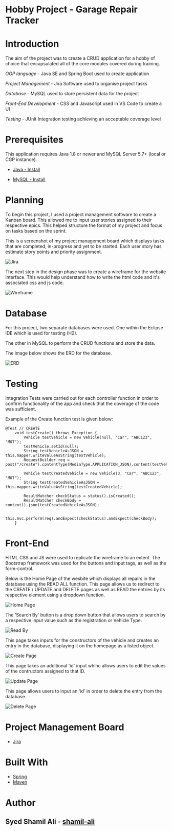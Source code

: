 # **Hobby Project - Garage Repair Tracker**

# Introduction
The aim of the project was to create a CRUD application for a hobby of choice that encapsulated all of the core modules covered during training.

*OOP language* - Java SE and Spring Boot used to create application

*Project Management* - Jira Software used to organise project tasks

*Database* - MySQL used to store persistent data for the project

*Front-End Development* - CSS and Javascript used in VS Code to create a UI

*Testing* - JUnit Integration testing achieving an acceptable coverage level

# Prerequisites

This application requires Java 1.8 or newer and MySQL Server 5.7+ (local or CGP instance).

* [Java - Install](https://www.oracle.com/java/technologies/downloads/#java8)

* [MySQL - Install](https://dev.mysql.com/downloads/windows/installer/8.0.html)

# Planning

To begin this project, I used a project management software to create a Kanban board. This allowed me to input user stories assigned to their respective epics. This helped structure the format of my project and focus on tasks based on the sprint.

This is a screenshot of my project management board which displays tasks that are completed, in-progress and yet to be started. Each user story has estimate story points and priority assignment.

![Jira](https://i.imgur.com/q9XmZNK.png)

The next step in the design phase was to create a wireframe for the website interface. This would help understand how to write the html code and it's associated css and js code.

![Wireframe](https://i.imgur.com/2CxXjFi.jpg)


# Database

For this project, two separate databases were used. One within the Eclipse IDE which is used for testing (H2).

The other in MySQL to perform the CRUD functions and store the data.

The image below shows the ERD for the database.

![ERD](https://i.imgur.com/LJ06Lmf.png)

# Testing

Integration Tests were carried out for each controller function in order to confirm functionality of the app and check that the coverage of the code was sufficient.

Example of the Create function test is given below:

```
@Test // CREATE
	void testCreate() throws Exception {
		Vehicle testVehicle = new Vehicle(null, "Car", "ABC123", "MOT");
		testVehicle.setId(null);
		String testVehicleAsJSON = this.mapper.writeValueAsString(testVehicle);
		RequestBuilder req = post("/create").contentType(MediaType.APPLICATION_JSON).content(testVehicleAsJSON);
		
		Vehicle testCreatedVehicle = new Vehicle(3, "Car", "ABC123", "MOT");
		String testCreatedVehicleAsJSON = this.mapper.writeValueAsString(testCreatedVehicle);
		
		ResultMatcher checkStatus = status().isCreated();
		ResultMatcher checkBody = content().json(testCreatedVehicleAsJSON);
		
		this.mvc.perform(req).andExpect(checkStatus).andExpect(checkBody);		
	}
```

# Front-End

HTML CSS and JS were used to replicate the wireframe to an extent. The Bootstrap framework was used for the buttons and input tags, as well as the form-control.

Below is the Home Page of the wesbite which displays all repairs in the database using the READ ALL function. This page allows us to redirect to the CREATE / UPDATE and DELETE pages as well as READ the entries by its respective element using a dropdown function.

![Home Page](https://i.imgur.com/wZ9lUeN.png)

The 'Search By' button is a drop down button that allows users to search by a respective input value such as the registration or Vehicle Type.

![Read By](https://i.imgur.com/tAusC6E.png)

This page takes inputs for the constructors of the vehicle and creates an entry in the database, displaying it on the homepage as a listed object.

![Create Page](https://i.imgur.com/TvksoR1.png)

This page takes an additional 'id' input whihc allows users to edit the values of the contructors assigned to that ID.

![Update Page](https://i.imgur.com/BDQR5MB.png)

This page allows users to input an 'id' in order to delete the entry from the database.

![Delete Page](https://i.imgur.com/86OFydW.png)

# Project Management Board

* [Jira](https://shamilali.atlassian.net/jira/software/projects/QAP2/boards/4)

# Built With

* [Spring](https://spring.io/projects/spring-boot)
* [Maven](https://maven.apache.org/)

# Author
## Syed Shamil Ali - [shamil-ali](https://github.com/shamil-ali)
